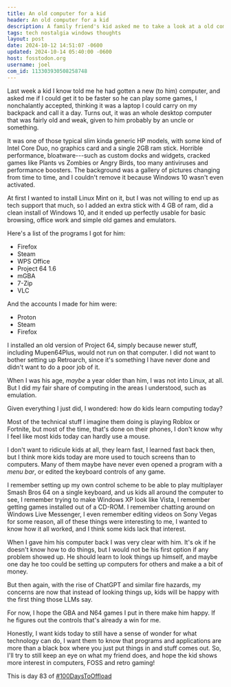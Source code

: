 ```yaml
---
title: An old computer for a kid
header: An old computer for a kid
description: A family friend's kid asked me to take a look at a old computer he got as a gift from an uncle, so I decided to help, secretly hoping he learns computing is pretty cool.
tags: tech nostalgia windows thoughts
layout: post
date: 2024-10-12 14:51:07 -0600
updated: 2024-10-14 05:40:00 -0600
host: fosstodon.org
username: joel
com_id: 113303930508258748
---
```


Last week a kid I know told me he had gotten a new (to him) computer, and asked me if I could get it to be faster so he can play some games, I nonchalantly accepted, thinking it was a laptop I could carry on my backpack and call it a day. Turns out, it was an whole desktop computer that was fairly old and weak, given to him probably by an uncle or something.

It was one of those typical slim kinda generic HP models, with some kind of Intel Core Duo, no graphics card and a single 2GB ram stick. Horrible performance, bloatware---such as custom docks and widgets, cracked games like Plants vs Zombies or Angry Birds, too many antiviruses and performance boosters. The background was a gallery of pictures changing from time to time, and I couldn't remove it because Windows 10 wasn't even activated.

At first I wanted to install Linux Mint on it, but I was not willing to end up as tech support that much, so I added an extra stick with 4 GB of ram, did a clean install of Windows 10, and it ended up perfectly usable for basic browsing, office work and simple old games and emulators.

Here's a list of the programs I got for him:
- Firefox
- Steam
- WPS Office
- Project 64 1.6
- mGBA
- 7-Zip
- VLC

And the accounts I made for him were:
- Proton
- Steam
- Firefox

I installed an old version of Project 64, simply because newer stuff, including Mupen64Plus, would not run on that computer. I did not want to bother setting up Retroarch, since it's something I have never done and didn't want to do a poor job of it.

When I was his age, *maybe* a year older than him, I was not into Linux, at all. But I did my fair share of computing in the areas I understood, such as emulation.

Given everything I just did, I wondered: how do kids learn computing today?

Most of the technical stuff I imagine them doing is playing Roblox or Fortnite, but most of the time, that's done on their phones, I don't know why I feel like most kids today can hardly use a mouse.

I don't want to ridicule kids at all, they learn fast, I learned fast back then, but I think more kids today are more used to touch screens than to computers. Many of them maybe have never even opened a program with a *menu bar*, or edited the keyboard controls of any game.

I remember setting up my own control scheme to be able to play multiplayer Smash Bros 64 on a single keyboard, and us kids all around the computer to see, I remember trying to make Windows XP look like Vista, I remember getting games installed out of a CD-ROM. I remember chatting around on Windows Live Messenger, I even remember editing videos on Sony Vegas for some reason, all of these things were interesting to me, I wanted to know how it all worked, and I think some kids lack that interest.

When I gave him his computer back I was very clear with him. It's ok if he doesn't know how to do things, but I would not be his first option if any problem showed up. He should learn to look things up himself, and maybe one day he too could be setting up computers for others and make a a bit of money.

But then again, with the rise of ChatGPT and similar fire hazards, my concerns are now that instead of looking things up, kids will be happy with the first thing those LLMs say. 

For now, I hope the GBA and N64 games I put in there make him happy. If he figures out the controls that's already a win for me. 

Honestly, I want kids today to still have a sense of wonder for what technology can do, I want them to know that programs and applications are more than a black box where you just put things in and stuff comes out. So, I'll try to still keep an eye on what my friend does, and hope the kid shows more interest in computers, FOSS and retro gaming!

This is day 83 of [#100DaysToOffload](https://100daystooffload.com)
